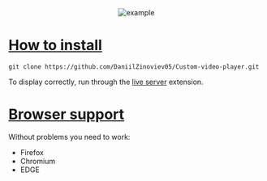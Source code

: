 <div align="center">
  <img src="https://github.com/DaniilZinoviev05/Custom-video-player/blob/master/vokoscreenNG-2024-08-13_23-50-41.gif" alt="example"/>
</div>


# [How to install](#how-to-install)


``` 
git clone https://github.com/DaniilZinoviev05/Custom-video-player.git
```


To display correctly, run through the [live server](https://marketplace.visualstudio.com/items?itemName=ritwickdey.LiveServer) extension.


# [Browser support](#browser-support)


Without problems you need to work:

- Firefox
- Chromium
- EDGE
